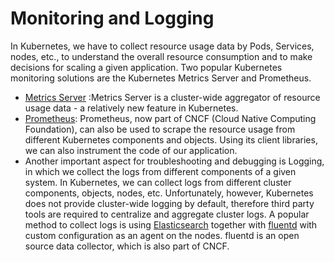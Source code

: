 # Monitoring and Logging

In Kubernetes, we have to collect resource usage data by Pods, Services, nodes, etc., to understand the overall resource consumption and to make decisions for scaling a given application. Two popular Kubernetes monitoring solutions are the Kubernetes Metrics Server and Prometheus. 

* [Metrics Server](https://kubernetes.io/docs/tasks/debug-application-cluster/resource-metrics-pipeline/#metrics-server) :Metrics Server is a cluster-wide aggregator of resource usage data - a relatively new feature in Kubernetes.
* [Prometheus](https://prometheus.io/): Prometheus, now part of CNCF (Cloud Native Computing Foundation), can also be used to scrape the resource usage from different Kubernetes components and objects. Using its client libraries, we can also instrument the code of our application. 
* Another important aspect for troubleshooting and debugging is Logging, in which we collect the logs from different components of a given system. In Kubernetes, we can collect logs from different cluster components, objects, nodes, etc. Unfortunately, however, Kubernetes does not provide cluster-wide logging by default, therefore third party tools are required to centralize and aggregate cluster logs. A popular method to collect logs is using [Elasticsearch](https://kubernetes.io/docs/tasks/debug-application-cluster/logging-elasticsearch-kibana/) together with [fluentd](https://www.fluentd.org/) with custom configuration as an agent on the nodes. fluentd is an open source data collector, which is also part of CNCF.
